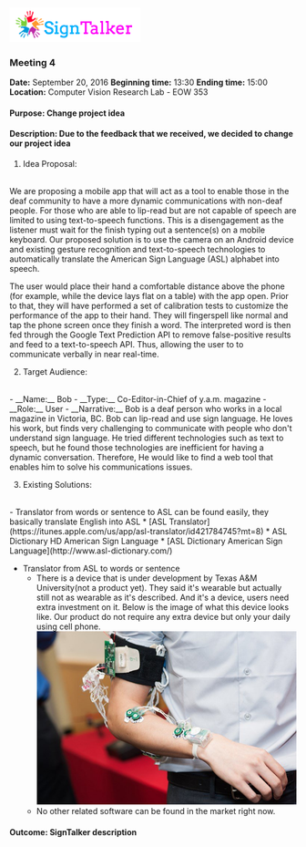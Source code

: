 ![Alt text](images/signtalkerlogo.png)

### Meeting 4

  __Date:__ September 20, 2016
  __Beginning time:__ 13:30
  __Ending time:__ 15:00
  __Location:__ Computer Vision Research Lab - EOW 353

#### Purpose: Change project idea

#### Description: Due to the feedback that we received, we decided to change our project idea

1. Idea Proposal:
  <br>
  We are proposing a mobile app that will act as a tool to enable those in the deaf community to have a more dynamic communications with non-deaf people.  For those who are able to lip-read but are not capable of speech are limited to using text-to-speech functions.  This is a disengagement as the listener must wait for the finish typing out a sentence(s) on a mobile keyboard.  Our proposed solution is to use the camera on an Android device and existing gesture recognition and text-to-speech technologies to automatically translate the American Sign Language (ASL) alphabet into speech.

  The user would place their hand a comfortable distance above the phone (for example, while the device lays flat on a table) with the app open.  Prior to that, they will have performed a set of calibration tests to customize the performance of the app to their hand.  They will fingerspell like normal and tap the phone screen once they finish a word.  The interpreted word is then fed through the Google Text Prediction API to remove false-positive results and feed to a text-to-speech API.  Thus, allowing the user to to communicate verbally in near real-time.

2. Target Audience:
  <br>
    - __Name:__ Bob
    - __Type:__ Co-Editor-in-Chief of y.a.m. magazine 
    - __Role:__ User
    - __Narrative:__ Bob is a deaf person who works in a local magazine in Victoria, BC. Bob can lip-read and use sign language. He loves his work, but finds very challenging to communicate with people who don't understand sign language. He tried different technologies such as text to speech, but he found those technologies are inefficient for having a dynamic conversation. Therefore, He would like to find a web tool that enables him to solve his communications issues.

3. Existing Solutions:
  <br>   
  - Translator from words or sentence to ASL can be found easily, they basically translate English into ASL
    * [ASL Translator](https://itunes.apple.com/us/app/asl-translator/id421784745?mt=8)
    * ASL Dictionary HD American Sign Language 
    * [ASL Dictionary American Sign Language](http://www.asl-dictionary.com/)

  - Translator from  ASL to words or sentence
    * There is a device that is under development by Texas A&M University(not a product yet). They said it's wearable but actually still not as wearable as it's described. And it's a device, users need extra investment on it. Below is the image of what this device looks like. Our product do not require any extra device but only your daily using cell phone.
    ![Alt text](images/ASL.png)
    * No other related software can be found in the market right now.

#### Outcome: SignTalker description




